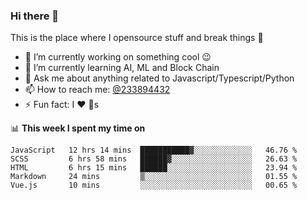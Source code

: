 ### Hi there 👋

<!--
**a233894432/a233894432** is a ✨ _special_ ✨ repository because its `README.md` (this file) appears on your GitHub profile.

Here are some ideas to get you started:

- 🔭 I’m currently working on ...
- 🌱 I’m currently learning ...
- 👯 I’m looking to collaborate on ...
- 🤔 I’m looking for help with ...
- 💬 Ask me about ...
- 📫 How to reach me: ...
- 😄 Pronouns: ...
- ⚡ Fun fact: ...
-->
 
 
This is the place where I opensource stuff and break things :rofl:

- 🔭 I’m currently working on something cool :wink:
- 🌱 I’m currently learning AI, ML and Block Chain
- 💬 Ask me about anything related to Javascript/Typescript/Python
- 📫 How to reach me: [@233894432](https://twitter.com/233894432)
- ⚡ Fun fact: I :heart: :dog:s

📊 **This week I spent my time on**
<!--START_SECTION:waka-->
```text
JavaScript   12 hrs 14 mins  ███████████▓░░░░░░░░░░░░░   46.76 % 
SCSS         6 hrs 58 mins   ██████▓░░░░░░░░░░░░░░░░░░   26.63 % 
HTML         6 hrs 15 mins   ██████░░░░░░░░░░░░░░░░░░░   23.94 % 
Markdown     24 mins         ▒░░░░░░░░░░░░░░░░░░░░░░░░   01.55 % 
Vue.js       10 mins         ░░░░░░░░░░░░░░░░░░░░░░░░░   00.65 % 
```
<!--END_SECTION:waka-->

